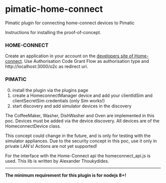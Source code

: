 # pimatic-home-connect
Pimatic plugin for connecting home-connect devices to Pimatic

Instructions for installing the proof-of-concept.

### HOME-CONNECT
Create an application in your account on the [developers site of Home-connect](https://developer.home-connect.com).
Use Authorisation Code Grant Flow as authorisation type and  http://localhost:3000/o2c as redirect uri.

### PIMATIC
0. install the plugin via the plugins page
6. create a HomeconnectManager device and add your clientIdSim and clientSecretSim credentials (only Sim works!)
7. start discovery and add simulator devices in the discovery

The CoffeeMaker, Washer, DishWasher and Oven are implemented in this poc.
Devices must be added via the device discovery.
All devices are of the HomeconnectDevice class.

This concept could change in the future, and is only for testing  with the simulator appliances. Due to the security concept in this poc, use it only in private LAN's!
Actions are not yet supported!

For the interface with the Home-Connect api the homeconnect_api.js is used. This lib is written by Alexander Thoukydides.

---
**The minimum requirement for this plugin is for nodejs 8+!**
